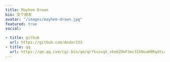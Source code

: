 ```yaml
---
title: Mayhem Drown
bio: 交个朋友
avatar: "/images/mayhem-drown.jpg"
featured: true
social:

- title: github
  url: https://github.com/Andor233
- title: qq
  url: https://qm.qq.com/cgi-bin/qm/qr?k=zvqX_v6e6ZOmF3mc3IkNoaH8RqdtLqFB
---
```

